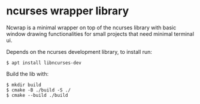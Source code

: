 ncurses wrapper library
=======================

Ncwrap is a minimal wrapper on top of the ncurses library with basic window
drawing functionalities for small projects that need minimal terminal ui.

Depends on the ncurses development library, to install run:

    $ apt install libncurses-dev

Build the lib with:

    $ mkdir build
    $ cmake -B ./build -S ./
    $ cmake --build ./build

